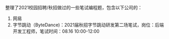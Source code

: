整理了2021校园招聘/秋招做过的一些笔试编程题，包含以下公司的：

1. 网易
2. 字节跳动（ByteDance)：2021届秋招字节跳动研发第二场笔试，岗位：后端开发工程师，笔试时间：08.16 10:00-12:00
